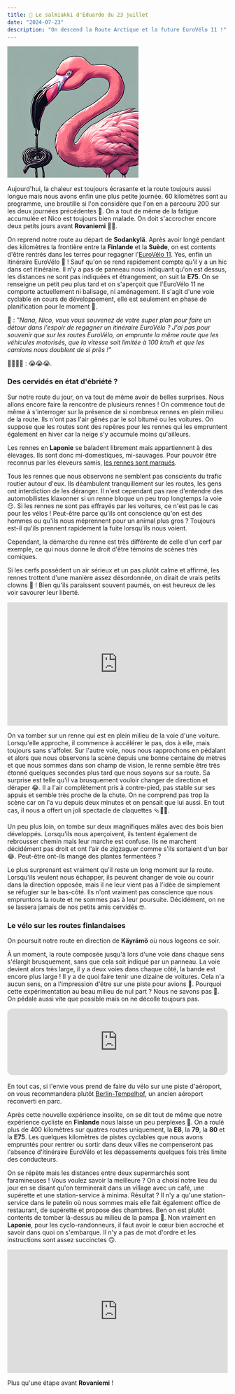 ```yaml
---
title: 🍬 Le salmiakki d'Eduardo du 23 juillet
date: "2024-07-23"
description: "On descend la Route Arctique et la future EuroVélo 11 !"
---
```


![Salmiakki d'Eduardo](../salmiakki_eduardo.png)

Aujourd'hui, la chaleur est toujours écrasante et la route toujours aussi longue mais nous avons enfin une plus petite journée. 60 kilomètres sont au programme, une broutille si l'on considère que l'on en a parcouru 200 sur les deux journées précédentes 🤯. On a tout de même de la fatigue accumulée et Nico est toujours bien malade. On doit s'accrocher encore deux petits jours avant **Rovaniemi** ✌🏼.

On reprend notre route au départ de **Sodankylä**. Après avoir longé pendant des kilomètres la frontière entre la **Finlande** et la **Suède**, on est contents d'être rentrés dans les terres pour regagner l'[EuroVélo 11](https://en.eurovelo.com/ev11). Yes, enfin un itinéraire EuroVélo 🤩 ! Sauf qu'on se rend rapidement compte qu'il y a un hic dans cet itinéraire. Il n'y a pas de panneau nous indiquant qu'on est dessus, les distances ne sont pas indiquées et étrangement, on suit la **E75**. On se renseigne un petit peu plus tard et on s'aperçoit que l'EuroVélo 11 ne comporte actuellement ni balisage, ni aménagement. Il s'agit d'une voie cyclable en cours de développement, elle est seulement en phase de planification pour le moment 🫣.

🦩 : *"Nana, Nico, vous vous souvenez de votre super plan pour faire un détour dans l'espoir de regagner un itinéraire EuroVélo ? J'ai pas pour souvenir que sur les routes EuroVélo, on emprunte la même route que les véhicules motorisés, que la vitesse soit limitée à 100 km/h et que les camions nous doublent de si près !"*

👨🏼👩🏼 : 😭😭😭.

### Des cervidés en état d'ébriété ? 

Sur notre route du jour, on va tout de même avoir de belles surprises. Nous allons encore faire la rencontre de plusieurs rennes ! On commence tout de même à s'interroger sur la présence de si nombreux rennes en plein milieu de la route. Ils n'ont pas l'air gênés par le sol bitumé ou les voitures. 
On suppose que les routes sont des repères pour les rennes qui les empruntent également en hiver car la neige s'y accumule moins qu'ailleurs. 

Les rennes en **Laponie** se baladent librement mais appartiennent à des élevages. Ils sont donc mi-domestiques, mi-sauvages. Pour pouvoir être reconnus par les éleveurs samis, [les rennes sont marqués](https://www.je-papote.com/marquage-rennes-laponie.html).

Tous les rennes que nous observons ne semblent pas conscients du trafic routier autour d'eux. Ils déambulent tranquillement sur les routes, les gens ont interdiction de les déranger. Il n'est cependant pas rare d'entendre des automobilistes klaxonner si un renne bloque un peu trop longtemps la voie 😏. Si les rennes ne sont pas effrayés par les voitures, ce n'est pas le cas pour les vélos ! Peut-être parce qu'ils ont conscience qu'on est des hommes ou qu'ils nous méprennent pour un animal plus gros ? Toujours est-il qu'ils prennent rapidement la fuite lorsqu'ils nous voient.

Cependant, la démarche du renne est très différente de celle d'un cerf par exemple, ce qui nous donne le droit d'être témoins de scènes très comiques.

Si les cerfs possèdent un air sérieux et un pas plutôt calme et affirmé, les rennes trottent d'une manière assez désordonnée, on dirait de vrais petits clowns 🤡 ! Bien qu'ils paraissent souvent paumés, on est heureux de les voir savourer leur liberté.

<div style="width: 100%; height: 0; position: relative; padding-bottom: 56%;"><iframe src="https://giphy.com/embed/wUrc9zZpRhRrW" style="top: 0; left: 0; width: 100%; height: 100%; position: absolute; border: 0;" allowfullscreen scrolling="no" allow="encrypted-media;" class="giphy-embed"></iframe></div> 

On va tomber sur un renne qui est en plein milieu de la voie d'une voiture. Lorsqu'elle approche, il commence à accélérer le pas, dos à elle, mais toujours sans s'affoler. Sur l'autre voie, nous nous rapprochons en pédalant et alors que nous observons la scène depuis une bonne centaine de mètres et que nous sommes dans son champ de vision, le renne semble être très étonné quelques secondes plus tard que nous soyons sur sa route. Sa surprise est telle qu'il va brusquement vouloir changer de direction et déraper 😂. Il a l'air complètement pris à contre-pied, pas stable sur ses appuis et semble très proche de la chute. On ne comprend pas trop la scène car on l'a vu depuis deux minutes et on pensait que lui aussi. En tout cas, il nous a offert un joli spectacle de claquettes 🩴🕺🏼.

Un peu plus loin, on tombe sur deux magnifiques mâles avec des bois bien développés. Lorsqu'ils nous aperçoivent, ils tentent également de rebrousser chemin mais leur marche est confuse. Ils ne marchent décidément pas droit et ont l'air de zigzaguer comme s'ils sortaient d'un bar 😂. Peut-être ont-ils mangé des plantes fermentées ?

Le plus surprenant est vraiment qu'il reste un long moment sur la route. Lorsqu'ils veulent nous échapper, ils peuvent changer de voie ou courir dans la direction opposée, mais il ne leur vient pas à l'idée de simplement se réfugier sur le bas-côté. Ils n'ont vraiment pas conscience que nous empruntons la route et ne sommes pas à leur poursuite. Décidément, on ne se lassera jamais de nos petits amis cervidés 🤓.

### Le vélo sur les routes finlandaises

On poursuit notre route en direction de **Käyrämö** où nous logeons ce soir.

À un moment, la route composée jusqu'à lors d'une voie dans chaque sens s'élargit brusquement, sans que cela soit indiqué par un panneau. La voie devient alors très large, il y a deux voies dans chaque côté, la bande est encore plus large ! Il y a de quoi faire tenir une dizaine de voitures. Cela n'a aucun sens, on a l'impression d'être sur une piste pour avions 🛬. Pourquoi cette expérimentation au beau milieu de nul part ? Nous ne savons pas 🤣. On pédale aussi vite que possible mais on ne décolle toujours pas.

<iframe style="border-radius:12px" src="https://open.spotify.com/embed/track/5QrHfu4q83HjcFcRi2WlS3?utm_source=generator" width="100%" height="152" frameBorder="0" allow="autoplay; clipboard-write; encrypted-media; picture-in-picture" loading="lazy"></iframe>

En tout cas, si l'envie vous prend de faire du vélo sur une piste d'aéroport, on vous recommandera plutôt [Berlin-Tempelhof](https://www.thf-berlin.de/standort/tempelhofer-feld), un ancien aéroport reconverti en parc.

Après cette nouvelle expérience insolite, on se dit tout de même que notre expérience cycliste en **Finlande** nous laisse un peu perplexes 🤔. On a roulé plus de 400 kilomètres sur quatres routes uniquement, la **E8**, la **79**, la **80** et la **E75**. Les quelques kilomètres de pistes cyclables que nous avons empruntés pour rentrer ou sortir dans deux villes ne compenseront pas l'absence d'itinéraire EuroVélo et les dépassements quelques fois très limite des conducteurs.

On se répète mais les distances entre deux supermarchés sont faramineuses ! Vous voulez savoir la meilleure ? On a choisi notre lieu du jour en se disant qu'on terminerait dans un village avec un café, une supérette et une station-service à minima. Résultat ? Il n'y a qu'une station-service dans le patelin où nous sommes mais elle fait également office de restaurant, de supérette et propose des chambres. Ben on est plutôt contents de tomber là-dessus au milieu de la pampa 🤣. Non vraiment en **Laponie**, pour les cyclo-randonneurs, il faut avoir le cœur bien accroché et savoir dans quoi on s'embarque. Il n'y a pas de mot d'ordre et les instructions sont assez succinctes 🙃.

<div style="width: 100%; height: 0; position: relative; padding-bottom: 56%;"><iframe src="https://giphy.com/embed/w75aKYPPxOYFksxfFn" style="top: 0; left: 0; width: 100%; height: 100%; position: absolute; border: 0;" allowfullscreen scrolling="no" allow="encrypted-media;" class="giphy-embed"></iframe></div> 

Plus qu'une étape avant **Rovaniemi** !